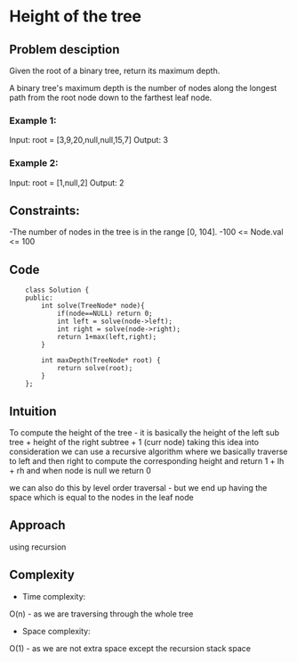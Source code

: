 # Height of the tree


## Problem desciption 
Given the root of a binary tree, return its maximum depth.

A binary tree's maximum depth is the number of nodes along the longest path from the root node down to the farthest leaf node.

### Example 1:
Input: root = [3,9,20,null,null,15,7]
Output: 3

### Example 2:
Input: root = [1,null,2]
Output: 2
 

## Constraints:

-The number of nodes in the tree is in the range [0, 104].
-100 <= Node.val <= 100



## Code
```
    class Solution {
    public:
        int solve(TreeNode* node){
            if(node==NULL) return 0;
            int left = solve(node->left);
            int right = solve(node->right);
            return 1+max(left,right);
        }

        int maxDepth(TreeNode* root) {
            return solve(root);
        }
    };

```

## Intuition
<!-- Describe your first thoughts on how to solve this problem. -->
To compute the height of the tree - it is basically the height of the left sub tree + height of the right subtree + 1 (curr node)
taking this idea into consideration we can use a recursive algorithm where we basically traverse to left and then right to compute the corresponding height and return 1 + lh + rh and when node is null we return 0

we can also do this by level order traversal - but we end up having the space which is equal to the nodes in the leaf node 

## Approach
<!-- Describe your approach to solving the problem. -->
using recursion 

## Complexity
- Time complexity:
<!-- Add your time complexity here, e.g. $$O(n)$$ -->
O(n) - as we are traversing through the whole tree

- Space complexity:
<!-- Add your space complexity here, e.g. $$O(n)$$ -->
O(1) - as we are not extra  space except the recursion stack space 